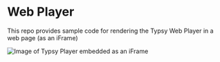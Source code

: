 # Web Player
This repo provides sample code for rendering the Typsy Web Player in a web page (as an iFrame)

![Image of Typsy Player embedded as an iFrame](http://images.typsy.com/images/integrations/typsy-web-player-iframe.png?width=850)
